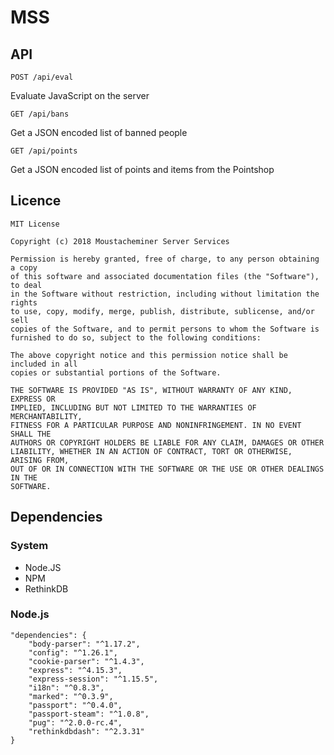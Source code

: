# MSS

## API

`POST /api/eval`

Evaluate JavaScript on the server

`GET /api/bans`

Get a JSON encoded list of banned people

`GET /api/points`

Get a JSON encoded list of points and items from the Pointshop

## Licence

```
MIT License

Copyright (c) 2018 Moustacheminer Server Services

Permission is hereby granted, free of charge, to any person obtaining a copy
of this software and associated documentation files (the "Software"), to deal
in the Software without restriction, including without limitation the rights
to use, copy, modify, merge, publish, distribute, sublicense, and/or sell
copies of the Software, and to permit persons to whom the Software is
furnished to do so, subject to the following conditions:

The above copyright notice and this permission notice shall be included in all
copies or substantial portions of the Software.

THE SOFTWARE IS PROVIDED "AS IS", WITHOUT WARRANTY OF ANY KIND, EXPRESS OR
IMPLIED, INCLUDING BUT NOT LIMITED TO THE WARRANTIES OF MERCHANTABILITY,
FITNESS FOR A PARTICULAR PURPOSE AND NONINFRINGEMENT. IN NO EVENT SHALL THE
AUTHORS OR COPYRIGHT HOLDERS BE LIABLE FOR ANY CLAIM, DAMAGES OR OTHER
LIABILITY, WHETHER IN AN ACTION OF CONTRACT, TORT OR OTHERWISE, ARISING FROM,
OUT OF OR IN CONNECTION WITH THE SOFTWARE OR THE USE OR OTHER DEALINGS IN THE
SOFTWARE.
```

## Dependencies

### System

- Node.JS
- NPM
- RethinkDB

### Node.js
```
"dependencies": {
    "body-parser": "^1.17.2",
    "config": "^1.26.1",
    "cookie-parser": "^1.4.3",
    "express": "^4.15.3",
    "express-session": "^1.15.5",
    "i18n": "^0.8.3",
    "marked": "^0.3.9",
    "passport": "^0.4.0",
    "passport-steam": "^1.0.8",
    "pug": "^2.0.0-rc.4",
    "rethinkdbdash": "^2.3.31"
}
```
